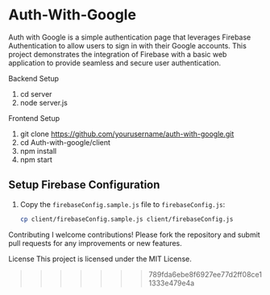 # Auth-With-Google
Auth with Google is a simple authentication page that leverages Firebase Authentication to allow users to sign in with their Google accounts. This project demonstrates the integration of Firebase with a basic web application to provide seamless and secure user authentication.

Backend Setup
1. cd server
2. node server.js

Frontend Setup
1. git clone https://github.com/yourusername/auth-with-google.git
2. cd Auth-with-google/client
3. npm install
4. npm start


## Setup Firebase Configuration

1. Copy the `firebaseConfig.sample.js` file to `firebaseConfig.js`:
   ```bash
   cp client/firebaseConfig.sample.js client/firebaseConfig.js


Contributing
I welcome contributions! Please fork the repository and submit pull requests for any improvements or new features.

License
This project is licensed under the MIT License.





>>>>>>> 789fda6ebe8f6927ee77d2ff08ce11333e479e4a
